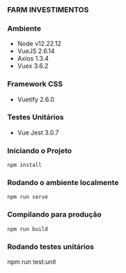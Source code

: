 ### FARM INVESTIMENTOS

### Ambiente
* Node v12.22.12
* VueJS 2.6.14
* Axios 1.3.4
* Vuex 3.6.2

### Framework CSS
* Vuetify 2.6.0

### Testes Unitários
* Vue Jest 3.0.7

### Iniciando o Projeto
```
npm install
```

### Rodando o ambiente localmente
```
npm run serve
```
### Compilando para produção
```
npm run build
```
### Rodando testes unitários

npm run test:unit